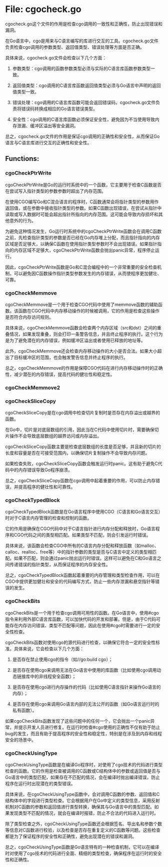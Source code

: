 # File: cgocheck.go

cgocheck.go这个文件的作用是检查cgo调用的一致性和正确性，防止出现错误和漏洞。

在Go语言中，cgo是用来与C语言编写的库进行交互的工具。cgocheck.go文件负责检查cgo调用的参数类型、返回值类型、错误处理等方面是否正确。

具体来说，cgocheck.go文件会检查以下几个方面：

1. 参数类型：cgo调用的函数参数类型必须与实际的C语言库函数参数类型一致。

2. 返回值类型：cgo调用的C语言库函数返回值类型必须与Go语言中声明的返回值类型一致。

3. 错误处理：cgo调用的C语言库函数可能会返回错误码，cgocheck.go文件负责将错误码转换成相应的Go语言错误类型。

4. 安全性：cgo调用的C语言库函数必须保证安全性，避免因为不当使用导致内存泄漏、缓冲区溢出等安全漏洞。

总之，cgocheck.go文件的作用是保证cgo调用的正确性和安全性，从而保证Go语言与C语言库进行交互的正确性和安全性。

## Functions:

### cgoCheckPtrWrite

cgoCheckPtrWrite是Go的运行时系统中的一个函数，它主要用于检查C函数是否在尝试写入指针类型的参数参数时超出了内存范围。

在使用CGO编写Go和C混合语言的程序时，C函数通常会将指针类型的参数用作返回值，或在参数中接收指针类型的参数。如果C函数出现错误，在尝试从指针中读取或写入数据时可能会超出指针所指向的内存范围。这可能会导致内存损坏和其他意外的行为。

为避免这种情况发生，Go运行时系统中的cgoCheckPtrWrite函数会在调用C函数之前，先检查指针类型的参数是否已经在Go内存堆上分配，而且指针指向的内存区域是否足够大，以确保C函数在使用指针类型参数时不会出现错误。如果指针指向的内存区域不足够大，cgoCheckPtrWrite函数会抛出panic异常，程序停止运行。

因此，cgoCheckPtrWrite函数是Go和C混合编程中的一个非常重要的安全检查机制，可以避免因C函数操作指针类型参数发生的内存错误，从而使程序更加健壮、可靠。



### cgoCheckMemmove

cgoCheckMemmove是一个用于检查CGO代码中使用了memmove函数的辅助函数。该函数在CGO代码中内存移动操作的时候被调用，它的作用是检查这些操作是否符合内存访问规则。

具体来说，cgoCheckMemmove函数会检查两个内存区域（src和dst）之间的重叠情况，如果发现重叠，则会打印一条警告信息，并且终止程序的执行。这个行为是为了避免潜在的内存错误，例如缓冲区溢出或者使用已释放的地址等。

此外，cgoCheckMemmove还会检查内存移动操作的大小是否合法。如果大小超出了目标缓冲区的范围，也会触发警告信息并终止程序的执行。

总之，cgoCheckMemmove的作用是保障CGO代码在进行内存移动操作时的正确性，减少潜在的内存错误，提高代码的健壮性和稳定性。



### cgoCheckMemmove2





### cgoCheckSliceCopy

cgoCheckSliceCopy是在cgo调用中检查切片复制时是否存在内存溢出或越界的函数。

在Go中，切片是对底层数组的引用，因此当在C代码中使用切片时，需要确保切片操作不会导致底层数组的越界访问或内存溢出。

cgoCheckSliceCopy函数主要是检查底层数组的长度是否足够，并且新的切片的长度和容量是否在可接受范围内，以确保切片复制操作不会导致内存问题。

如果检查失败，cgoCheckSliceCopy函数会触发运行时panic。这有助于避免C代码中的内存错误导致Go程序崩溃。

总之，cgoCheckSliceCopy函数在cgo调用中起着重要的作用，可以防止内存错误，并提高程序的健壮性和可靠性。



### cgoCheckTypedBlock

cgoCheckTypedBlock函数是在Go语言程序中使用CGO（C语言和Go语言交互）时对于C语言内存管理的检查和控制的函数。

它的作用是确保在CGO代码中对于C语言指针进行内存分配和释放时，Go语言程序和CGO代码之间的类型相匹配。如果类型不匹配，则会引发运行时错误。

具体来说，该函数会检查CGO中所有的C语言内存分配和释放函数（如malloc、calloc、realloc、free等）中的指针参数的类型是否与C语言中定义的类型相匹配。如果不匹配，则会通过panic抛出运行时错误。这样可以避免在C和Go语言之间传递错误的指针类型，从而保证程序的内存安全性。

总之，cgoCheckTypedBlock函数起着重要的内存管理和类型检查作用，可以在CGO中提供更加健壮和安全的代码编写方式，防止一些内存泄漏和悬空指针等错误的发生。



### cgoCheckBits

cgoCheckBits是一个用于检查cgo调用可用性的函数。在Go语言中，使用#cgo指令来利用外部C语言库函数，可以加快代码的开发和部署。但是，由于C代码可能存在内存访问错误、类型不匹配等问题，因此在使用#cgo时需要进行一定的安全性检查。

cgoCheckBits函数对使用cgo的源代码进行检查，以确保它符合一定的安全性标准。具体来说，它会检查以下几个方面：

1. 是否存在禁止使用cgo的指令（如//go:build cgo）；

2. 是否存在使用cgo来调用无法在Go语言中使用的库函数（比如使用cgo调用动态链接库中的非线程安全函数）；

3. 是否存在使用cgo进行内存操作的代码（比如使用C语言指针来操作Go语言的内存）；

4. 是否存在使用cgo来调用Go语言内部的无法公开的函数（如Go语言运行时的私有函数）。

如果cgoCheckBits函数发现了这些问题中的任何一个，它会抛出一个panic异常，并提示开发人员进行修复。在运行时检查#cgo使用的正确性不仅有助于防止bug的发生，而且有助于提高程序的安全性和稳定性，特别是在涉及到内存和线程安全的场景中。



### cgoCheckUsingType

cgoCheckUsingType函数是在编译Go程序时，对使用了cgo技术的代码进行类型检查的函数。它的作用是检查被调用的C函数或C结构体中的参数或返回值是否与Go语言中的类型匹配，如果存在不匹配的情况，会在编译时抛出编译错误，防止程序在运行时出现潜在的类型错误。

具体来说，在cgoCheckUsingType函数中，会对调用C函数的参数、返回值和C结构体中的字段进行类型检查。它会根据用户在Go中定义的类型信息，采用反射机制对C函数的参数和返回值进行类型转换，确保其与Go语言中的类型匹配。如果发现类型不匹配的情况，就会在编译时报错，防止不合法的代码进入运行时。

除了类型检查之外，cgoCheckUsingType函数还会根据签名、导出名和参数个数等信息对C函数进行校验，以及检查是否存在重复定义的C函数等问题。这些检查都是为了保证程序的安全性和正确性，避免出现潜在的错误和漏洞。

总之，cgoCheckUsingType函数是Go语言特有的一种检查机制，它可以在编译时对使用了cgo技术的代码进行全面、精细的类型检查，确保程序在运行时的安全性和正确性。



